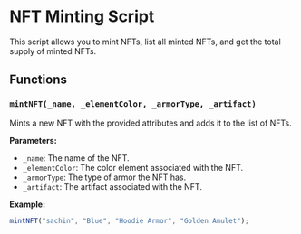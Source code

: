 # NFT Minting Script

This script allows you to mint NFTs, list all minted NFTs, and get the total supply of minted NFTs. 

## Functions

### `mintNFT(_name, _elementColor, _armorType, _artifact)`

Mints a new NFT with the provided attributes and adds it to the list of NFTs.

**Parameters:**
- `_name`: The name of the NFT.
- `_elementColor`: The color element associated with the NFT.
- `_armorType`: The type of armor the NFT has.
- `_artifact`: The artifact associated with the NFT.

**Example:**
```javascript
mintNFT("sachin", "Blue", "Hoodie Armor", "Golden Amulet");
